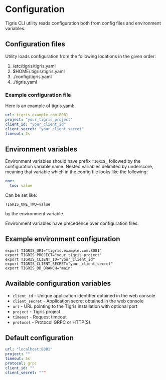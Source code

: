 # Configuration

Tigris CLI utility reads configuration both from config files and environment variables.

## Configuration files

Utility loads configuration from the following locations in the given order:

1. /etc/tigris/tigris.yaml
2. $HOME/.tigris/tigris.yaml
3. ./config/tigris.yaml
4. ./tigris.yaml

### Example configuration file

Here is an example of tigris.yaml:

```yaml
url: tigris.example.com:8081
project: "your_tigris_project"
client_id: "your_client_id"
client_secret: "your_client_secret"
timeout: 2s
```

## Environment variables

Environment variables should have prefix `TIGRIS_` followed by the configuration variable name.
Nested variables delimited by underscore, meaning that variable which in the config file looks like the following:

```yaml
one:
  two: value
```

Can be set like:

```shell
TIGRIS_ONE_TWO=value
```

by the environment variable.

Environment variables have precedence over configuration files.

## Example environment configuration

```shell
export TIGRIS_URI="tigris.example.com:8081"
export TIGRIS_PROJECT="your_tigris_project"
export TIGRIS_CLIENT_ID="your_client_id"
export TIGRIS_CLIENT_SECRET="your_client_secret"
export TIGRIS_DB_BRANCH="main"
```

## Available configuration variables

- `client_id` - Unique application identifier obtained in the web console
- `client_secret` - Application secret obtained in the web console
- `url` - URL pointing to the Tigris installation with optional port
- `project` - Tigris project.
- `timeout` - Request timeout
- `protocol` - Protocol GRPC or HTTP(S).

## Default configuration

```yaml
url: "localhost:8081"
project: ""
timeout: 5s
protocol: grpc
client_id: ""
client_secret: """
```
